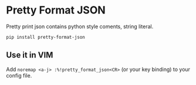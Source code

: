 # Pretty Format JSON

Pretty print json contains python style coments, string literal.

```
pip install pretty-format-json
```

## Use it in VIM

Add `noremap <a-j> :%!pretty_format_json<CR>` (or your key binding) to your config file.
